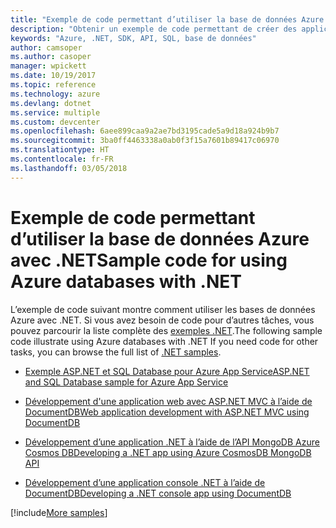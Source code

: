 ```yaml
---
title: "Exemple de code permettant d’utiliser la base de données Azure avec .NET"
description: "Obtenir un exemple de code permettant de créer des applications à l’aide de bases de données Azure avec .NET"
keywords: "Azure, .NET, SDK, API, SQL, base de données"
author: camsoper
ms.author: casoper
manager: wpickett
ms.date: 10/19/2017
ms.topic: reference
ms.technology: azure
ms.devlang: dotnet
ms.service: multiple
ms.custom: devcenter
ms.openlocfilehash: 6aee899caa9a2ae7bd3195cade5a9d18a924b9b7
ms.sourcegitcommit: 3ba0ff4463338a0ab0f3f15a7601b89417c06970
ms.translationtype: HT
ms.contentlocale: fr-FR
ms.lasthandoff: 03/05/2018
---
```

# <a name="sample-code-for-using-azure-databases-with-net"></a><span data-ttu-id="bc7c9-104">Exemple de code permettant d’utiliser la base de données Azure avec .NET</span><span class="sxs-lookup"><span data-stu-id="bc7c9-104">Sample code for using Azure databases with .NET</span></span>

<span data-ttu-id="bc7c9-105">L’exemple de code suivant montre comment utiliser les bases de données Azure avec .NET. Si vous avez besoin de code pour d’autres tâches, vous pouvez parcourir la liste complète des [exemples .NET](https://azure.microsoft.com/resources/samples/?term=dotnet).</span><span class="sxs-lookup"><span data-stu-id="bc7c9-105">The following sample code illustrate using Azure databases with .NET If you need code for other tasks, you can browse the full list of [.NET samples](https://azure.microsoft.com/resources/samples/?term=dotnet).</span></span>

- [<span data-ttu-id="bc7c9-106">Exemple ASP.NET et SQL Database pour Azure App Service</span><span class="sxs-lookup"><span data-stu-id="bc7c9-106">ASP.NET and SQL Database sample for Azure App Service</span></span>](https://azure.microsoft.com/resources/samples/dotnet-sqldb-tutorial/)

- [<span data-ttu-id="bc7c9-107">Développement d'une application web avec ASP.NET MVC à l’aide de DocumentDB</span><span class="sxs-lookup"><span data-stu-id="bc7c9-107">Web application development with ASP.NET MVC using DocumentDB</span></span>](https://azure.microsoft.com/resources/samples/documentdb-dotnet-todo-app/)

- [<span data-ttu-id="bc7c9-108">Développement d’une application .NET à l’aide de l’API MongoDB Azure Cosmos DB</span><span class="sxs-lookup"><span data-stu-id="bc7c9-108">Developing a .NET app using Azure CosmosDB MongoDB API</span></span>](https://azure.microsoft.com/resources/samples/azure-cosmos-db-mongodb-dotnet-getting-started/)

- [<span data-ttu-id="bc7c9-109">Développement d’une application console .NET à l’aide de DocumentDB</span><span class="sxs-lookup"><span data-stu-id="bc7c9-109">Developing a .NET console app using DocumentDB</span></span>](https://azure.microsoft.com/resources/samples/documentdb-dotnet-getting-started/)

[!include[More samples](includes/more-samples.md)]
